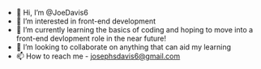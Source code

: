 - 👋 Hi, I’m @JoeDavis6
- 👀 I’m interested in front-end development
- 🌱 I’m currently learning the basics of coding and hoping to move into a front-end devlopment role in the near future!
- 💞️ I’m looking to collaborate on anything that can aid my learning
- 📫 How to reach me - josephsdavis6@gmail.com

<!---
JoeDavis6/JoeDavis6 is a ✨ special ✨ repository because its `README.md` (this file) appears on your GitHub profile.
You can click the Preview link to take a look at your changes.
--->

